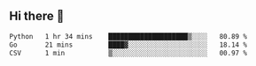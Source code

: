 ## Hi there 👋

<!--START_SECTION:waka-->

```txt
Python   1 hr 34 mins    ████████████████████▒░░░░   80.89 %
Go       21 mins         ████▓░░░░░░░░░░░░░░░░░░░░   18.14 %
CSV      1 min           ▒░░░░░░░░░░░░░░░░░░░░░░░░   00.97 %
```

<!--END_SECTION:waka-->
